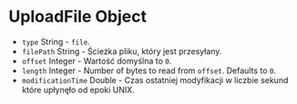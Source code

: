 # UploadFile Object

* `type` String - `file`.
* `filePath` String - Ścieżka pliku, który jest przesyłany.
* `offset` Integer - Wartość domyślna to `0`.
* `length` Integer - Number of bytes to read from `offset`. Defaults to `0`.
* `modificationTime` Double - Czas ostatniej modyfikacji w liczbie sekund które upłynęło od epoki UNIX.
